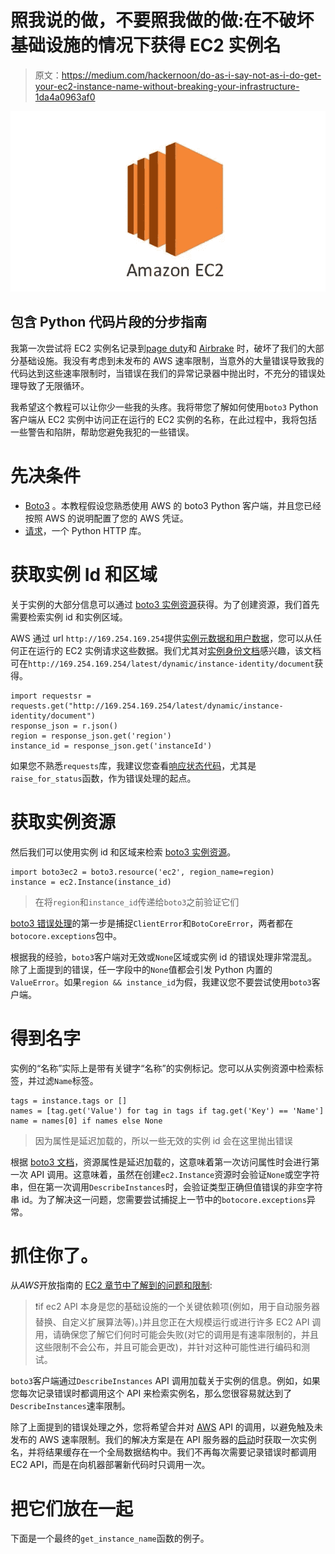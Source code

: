 # 照我说的做，不要照我做的做:在不破坏基础设施的情况下获得 EC2 实例名

> 原文：<https://medium.com/hackernoon/do-as-i-say-not-as-i-do-get-your-ec2-instance-name-without-breaking-your-infrastructure-1da4a0963af0>

![](img/575421441f509a32a5f34152ae6b7473.png)

## 包含 Python 代码片段的分步指南

我第一次尝试将 EC2 实例名记录到[page duty](http://pagerduty.com)和 [Airbrake](http://airbrake.io) 时，破坏了我们的大部分基础设施。我没有考虑到未发布的 AWS 速率限制，当意外的大量错误导致我的代码达到这些速率限制时，当错误在我们的异常记录器中抛出时，不充分的错误处理导致了无限循环。

我希望这个教程可以让你少一些我的头疼。我将带您了解如何使用`boto3` Python 客户端从 EC2 实例中访问正在运行的 EC2 实例的名称，在此过程中，我将包括一些警告和陷阱，帮助您避免我犯的一些错误。

# 先决条件

*   [Boto3](http://boto3.readthedocs.io/en/latest/index.html) 。本教程假设您熟悉使用 AWS 的 boto3 Python 客户端，并且您已经按照 AWS 的说明配置了您的 AWS 凭证。
*   [请求](http://docs.python-requests.org/en/master/)，一个 Python HTTP 库。

# 获取实例 Id 和区域

关于实例的大部分信息可以通过 [boto3 实例资源](http://boto3.readthedocs.io/en/latest/reference/services/ec2.html#instance)获得。为了创建资源，我们首先需要检索实例 id 和实例区域。

AWS 通过 url `http://169.254.169.254`提供[实例元数据和用户数据](http://docs.aws.amazon.com/AWSEC2/latest/UserGuide/ec2-instance-metadata.html)，您可以从任何正在运行的 EC2 实例请求这些数据。我们尤其对[实例身份文档](http://docs.aws.amazon.com/AWSEC2/latest/UserGuide/instance-identity-documents.html)感兴趣，该文档可在`http://169.254.169.254/latest/dynamic/instance-identity/document`获得。

```
import requestsr = requests.get("http://169.254.169.254/latest/dynamic/instance-identity/document")
response_json = r.json()
region = response_json.get('region')
instance_id = response_json.get('instanceId')
```

如果您不熟悉`requests`库，我建议您查看[响应状态代码](http://docs.python-requests.org/en/master/user/quickstart/#response-status-codes)，尤其是`raise_for_status`函数，作为错误处理的起点。

# 获取实例资源

然后我们可以使用实例 id 和区域来检索 [boto3 实例资源](http://boto3.readthedocs.io/en/latest/reference/services/ec2.html#instance)。

```
import boto3ec2 = boto3.resource('ec2', region_name=region)
instance = ec2.Instance(instance_id)
```

> 在将`region`和`instance_id`传递给`boto3`之前验证它们

[boto3 错误处理](http://botocore.readthedocs.io/en/latest/client_upgrades.html#error-handling)的第一步是捕捉`ClientError`和`BotoCoreError`，两者都在`botocore.exceptions`包中。

根据我的经验，`boto3`客户端对无效或`None`区域或实例 id 的错误处理非常混乱。除了上面提到的错误，任一字段中的`None`值都会引发 Python 内置的`ValueError`。如果`region && instance_id`为假，我建议您不要尝试使用`boto3`客户端。

# 得到名字

实例的“名称”实际上是带有关键字“名称”的实例标记。您可以从实例资源中检索标签，并过滤`Name`标签。

```
tags = instance.tags or []
names = [tag.get('Value') for tag in tags if tag.get('Key') == 'Name']
name = names[0] if names else None
```

> 因为属性是延迟加载的，所以一些无效的实例 id 会在这里抛出错误

根据 [boto3 文档](http://boto3.readthedocs.io/en/latest/guide/resources.html#identifiers-attributes-intro)，资源属性是延迟加载的，这意味着第一次访问属性时会进行第一次 API 调用。这意味着，虽然在创建`ec2.Instance`资源时会验证`None`或空字符串，但在第一次调用`DescribeInstances`时，会验证类型正确但值错误的非空字符串 id。为了解决这一问题，您需要尝试捕捉上一节中的`botocore.exceptions`异常。

# 抓住你了。

从*AWS*开放指南的 [EC2 章节中了解到的问题和限制](https://github.com/open-guides/og-aws#ec2-gotchas-and-limitations):

> ❗if ec2 API 本身是您的基础设施的一个关键依赖项(例如，用于自动服务器替换、自定义扩展算法等)。)并且您正在大规模运行或进行许多 EC2 API 调用，请确保您了解它们何时可能会失败(对它的调用是有速率限制的，并且这些限制不会公布，并且可能会更改)，并针对这种可能性进行编码和测试。

`boto3`客户端通过`DescribeInstances` API 调用加载关于实例的信息。例如，如果您每次记录错误时都调用这个 API 来检索实例名，那么您很容易就达到了`DescribeInstances`速率限制。

除了上面提到的错误处理之外，您将希望合并对 [AWS](https://hackernoon.com/tagged/aws) API 的调用，以避免触及未发布的 AWS 速率限制。我们的解决方案是在 API 服务器的[启动](https://hackernoon.com/tagged/startup)时获取一次实例名，并将结果缓存在一个全局数据结构中。我们不再每次需要记录错误时都调用 EC2 API，而是在向机器部署新代码时只调用一次。

# 把它们放在一起

下面是一个最终的`get_instance_name`函数的例子。